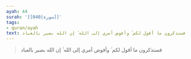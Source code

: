 ```yaml
---
ayah: 44
surah: '[[040|سورة]]'
tags:
- quran/ayah
text: فستذكرون ما أقول لكم ۚ وأفوض أمري إلى الله ۚ إن الله بصير بالعباد
---
```

> فستذكرون ما أقول لكم ۚ وأفوض أمري إلى الله ۚ إن الله بصير بالعباد

